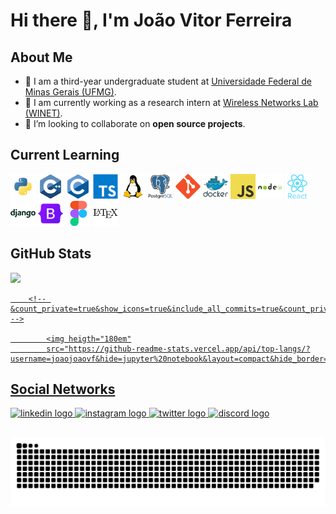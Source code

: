 <h1 align="left">Hi there 👋, I'm João Vitor Ferreira</h1>

<!-- <a href="https://wakatime.com/@joaojoaovf">
    <img src="https://wakatime.com/badge/user/70b4fcb6-ef30-442e-a3ba-7f6b57d6f7e4.svg?style=social"
         alt="Wakatime"> -->

## About Me
- 📖 I am a third-year undergraduate student at [Universidade Federal de Minas Gerais (UFMG)](https://ufmg.br/).
- 🔭 I am currently working as a research intern at [Wireless Networks Lab (WINET)](https://www.winet.dcc.ufmg.br/).
- 👯 I’m looking to collaborate on **open source projects**.

## Current Learning
<code><img height="40"
        src="https://raw.githubusercontent.com/github/explore/80688e429a7d4ef2fca1e82350fe8e3517d3494d/topics/python/python.png"></code>
<code><img height="40"
        src="https://raw.githubusercontent.com/github/explore/80688e429a7d4ef2fca1e82350fe8e3517d3494d/topics/cpp/cpp.png"></code>
<code><img height="40" src="https://raw.githubusercontent.com/devicons/devicon/master/icons/c/c-original.svg"></code>
<code><img height="40"
        src="https://raw.githubusercontent.com/devicons/devicon/master/icons/typescript/typescript-original.svg"></code>
<code><img height="40"
        src="https://raw.githubusercontent.com/github/explore/80688e429a7d4ef2fca1e82350fe8e3517d3494d/topics/linux/linux.png"></code>
<code><img height="40"
        src="https://raw.githubusercontent.com/devicons/devicon/master/icons/postgresql/postgresql-original-wordmark.svg"></code>
<code><img height="40" src="https://github.com/devicons/devicon/blob/master/icons/git/git-original.svg"></code>
<code><img height="40"
        src="https://raw.githubusercontent.com/devicons/devicon/master/icons/docker/docker-original-wordmark.svg"></code>
<code><img height="40"
        src="https://raw.githubusercontent.com/github/explore/80688e429a7d4ef2fca1e82350fe8e3517d3494d/topics/javascript/javascript.png"></code>
<code><img height="40"
        src="https://raw.githubusercontent.com/devicons/devicon/master/icons/nodejs/nodejs-original-wordmark.svg"></code>
<code><img height="40"
        src="https://raw.githubusercontent.com/devicons/devicon/master/icons/react/react-original-wordmark.svg"></code>
<code><img height="40"
        src="https://raw.githubusercontent.com/github/explore/80688e429a7d4ef2fca1e82350fe8e3517d3494d/topics/django/django.png"></code>
<code><img height="40"
        src="https://github.com/devicons/devicon/blob/master/icons/bootstrap/bootstrap-original.svg"></code>
<code><img height="40" src="https://github.com/devicons/devicon/blob/master/icons/figma/figma-original.svg"></code>
<code><img height="40" src="https://github.com/devicons/devicon/blob/master/icons/latex/latex-original.svg"></code>


## GitHub Stats
<div>
    <a href="https://github.com/joaojoaovf">
        <img height="180em"
            src="https://github-readme-stats.vercel.app/api?username=joaojoaovf&layout=compact&theme=transparent&hide_border=true" />
        
        <!-- &count_private=true&show_icons=true&include_all_commits=true&count_private=true&hide_rank=true&hide=issues -->

            <img heigth="180em"
            src="https://github-readme-stats.vercel.app/api/top-langs/?username=joaojoaovf&hide=jupyter%20notebook&layout=compact&hide_border=true&theme=transparent&count_private=true&show_icons=true">
</div>

## Social Networks
<a href="https://www.linkedin.com/in/joao-vitor-ferreira-" target="_blank">
    <img src="https://raw.githubusercontent.com/maurodesouza/profile-readme-generator/master/src/assets/icons/social/linkedin/default.svg"
        width="40" height="32" alt="linkedin logo" />
</a>
<a href="https://www.instagram.com/joaojoaovf/" target="_blank">
    <img src="https://github.com/dheereshagrwal/colored-icons/blob/master/svg/instagram.svg"
        width="40" height="32" alt="instagram logo" />
</a>
<a href="https://twitter.com/joaojoaovf" target="_blank">
    <img src="https://github.com/dheereshagrwal/colored-icons/blob/master/svg/twitter.svg" width="40" height="32"
        alt="twitter logo" />
</a>
<a href="https://discord.gg/joaojoaovf#9051" target="_blank">
    <img src="https://github.com/dheereshagrwal/colored-icons/blob/master/svg/discord.svg" width="40" height="32"
        alt="discord logo" />
</a>

##

![Snake animation](https://github.com/joaojoaovf/joaojoaovf/blob/output/github-contribution-grid-snake.svg)
